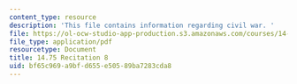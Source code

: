 ```yaml
---
content_type: resource
description: 'This file contains information regarding civil war. '
file: https://ol-ocw-studio-app-production.s3.amazonaws.com/courses/14-75-political-economy-and-economic-development-fall-2012/bf65c969a9bfd655e50589ba7283cda8_MIT14_75F12_Recitation8.pdf
file_type: application/pdf
resourcetype: Document
title: 14.75 Recitation 8
uid: bf65c969-a9bf-d655-e505-89ba7283cda8
---
```

